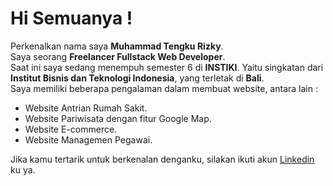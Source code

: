 <!--
**Tengku1/Tengku1** is a ✨ _special_ ✨ repository because its `README.md` (this file) appears on your GitHub profile.

Here are some ideas to get you started:

- 🔭 I’m currently working on ...
- 🌱 I’m currently learning ...
- 👯 I’m looking to collaborate on ...
- 🤔 I’m looking for help with ...
- 💬 Ask me about ...
- 📫 How to reach me: ...
- 😄 Pronouns: ...
- ⚡ Fun fact: ...
-->

# Hi Semuanya !

Perkenalkan nama saya **Muhammad Tengku Rizky**.\
Saya seorang **Freelancer Fullstack Web Developer**.\
Saat ini saya sedang menempuh semester 6 di **INSTIKI**. Yaitu singkatan dari **Institut Bisnis dan Teknologi Indonesia**, yang terletak di **Bali**.\
Saya memiliki beberapa pengalaman dalam membuat website, antara lain :
- Website Antrian Rumah Sakit.
- Website Pariwisata dengan fitur Google Map.
- Website E-commerce.
- Website Managemen Pegawai.

Jika kamu tertarik untuk berkenalan denganku, silakan ikuti akun [Linkedin](https://www.linkedin.com/in/tengku-tengku-4a919416b/) ku ya.
